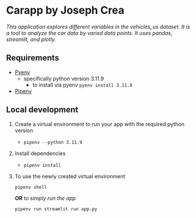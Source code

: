 # Carapp by Joseph Crea
*This application explores different variables in the vehicles_us dataset.
It is a tool to analyze the car data by varied data points. It uses pandas, streamlit, 
and plotly.* 

## Requirements
- [Pyenv](https://github.com/pyenv/pyenv)
  - specifically python version 3.11.9
    - to install via pyenv `pyenv install 3.11.9`
- [Pipenv](https://github.com/pypa/pipenv)

## Local development
1. Create a virtual environment to run your app with the required python version
   - `pipenv --python 3.11.9`
2. Install dependencies
   - `pipenv install`
3. To use the newly created virtual environment
   ```
   pipenv shell
   ```

    **OR** *to simply run the app*

   ```
   pipenv run streamlit run app.py
    ```
